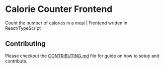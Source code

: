 # Calorie Counter Frontend

Count the number of calories in a meal | Frontend written in React/TypeScript

## Contributing

Please checkout the [CONTRIBUTING.md](CONTRIBUTING.md) file for guide on how to
setup and contribute.
